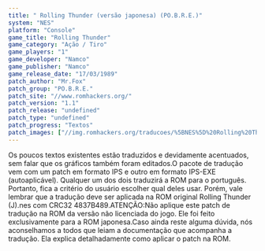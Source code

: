 ```yaml
---
title: " Rolling Thunder (versão japonesa) (PO.B.R.E.)"
system: "NES"
platform: "Console"
game_title: "Rolling Thunder"
game_category: "Ação / Tiro"
game_players: "1"
game_developer: "Namco"
game_publisher: "Namco"
game_release_date: "17/03/1989"
patch_author: "Mr.Fox"
patch_group: "PO.B.R.E."
patch_site: "//www.romhackers.org/"
patch_version: "1.1"
patch_release: "undefined"
patch_type: "undefined"
patch_progress: "Textos"
patch_images: ["//img.romhackers.org/traducoes/%5BNES%5D%20Rolling%20Thunder%20-%20POBRE%20-%201.png","//img.romhackers.org/traducoes/%5BNES%5D%20Rolling%20Thunder%20-%20POBRE%20-%202.png","//img.romhackers.org/traducoes/%5BNES%5D%20Rolling%20Thunder%20-%20POBRE%20-%203.png"]
---
```

Os poucos textos existentes estão traduzidos e devidamente acentuados, sem falar que os gráficos também foram editados.O pacote de tradução vem com um patch em formato IPS e outro em formato IPS-EXE (autoaplicável). Qualquer um dos dois traduzirá a ROM para o português. Portanto, fica a critério do usuário escolher qual deles usar. Porém, vale lembrar que a tradução deve ser aplicada na ROM original Rolling Thunder (J).nes com CRC32 4837B489.ATENÇÃO:Não aplique este patch de tradução na ROM da versão não licenciada do jogo. Ele foi feito exclusivamente para a ROM japonesa.Caso ainda reste alguma dúvida, nós aconselhamos a todos que leiam a documentação que acompanha a tradução. Ela explica detalhadamente como aplicar o patch na ROM.